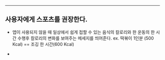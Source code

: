 ****
## 사용자에게 스포츠를 권장한다.

- 앱이 사용되지 않을 때 일상에서 쉽게 접할 수 있는 음식의 칼로리와 한 운동의 한 시간 수행후 칼로리의 변화를 보여주는 메세지를 띄어준다.
ex. 떡볶이 1인분 (500 Kcal) == 조깅 한 시간(600 Kcal)

- 